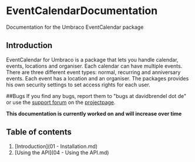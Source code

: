 # EventCalendarDocumentation
Documentation for the Umbraco EventCalendar package

## Introduction
EventCalendar for Umbraco is a package that lets you handle calendar, events, locations and organiser. Each calendar can have multiple events. There are three different event types: normal, recurring and anniversary events. Each event has a location and an organiser. The packages provides his own security settings to set access rights for each user.

##Bugs
If you find any bugs, report them to "bugs at davidbrendel dot de" or use the [support forum](https://our.umbraco.org/projects/backoffice-extensions/eventcalendar/bugs-v3plus/) on the [project ​page​](https://our.umbraco.org/projects/backoffice-extensions/eventcalendar/).

**This documentation is currently worked on and will increase over time**

## Table of contents
1. [Introduction](01 - Installation.md)
4. [Using the API](04 - Using the API.md)